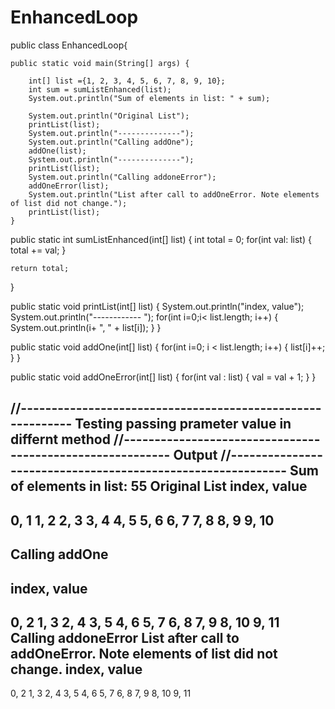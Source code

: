 # EnhancedLoop


public class EnhancedLoop{
	
	public static void main(String[] args) {
		
		int[] list ={1, 2, 3, 4, 5, 6, 7, 8, 9, 10};
		int sum = sumListEnhanced(list);
		System.out.println("Sum of elements in list: " + sum);
		
		System.out.println("Original List");
		printList(list);
		System.out.println("--------------");
		System.out.println("Calling addOne");
		addOne(list);
		System.out.println("--------------");
		printList(list);
		System.out.println("Calling addoneError");
		addOneError(list);
		System.out.println("List after call to addOneError. Note elements of list did not change.");
		printList(list);
	}




public static int sumListEnhanced(int[] list)
{
	int total = 0;
	for(int val: list) {
		total += val;
	}
	
	return total;
}

public static void printList(int[] list)
{
	System.out.println("index, value");
	System.out.println("------------ ");
	for(int i=0;i< list.length; i++)
	{
		System.out.println(i+ ", " + list[i]);
	}
}

public static void addOne(int[] list) {
	for(int i=0; i < list.length; i++) {
		list[i]++;
	}
}

public static void addOneError(int[] list)
{	for(int val : list)
	{	val = val + 1;
	}
}



//-----------------------------------------------------------
Testing passing prameter value in differnt method
//----------------------------------------------------------
Output
//------------------------------------------------------------
Sum of elements in list: 55
Original List
index, value
------------ 
0, 1
1, 2
2, 3
3, 4
4, 5
5, 6
6, 7
7, 8
8, 9
9, 10
--------------
Calling addOne
--------------
index, value
------------ 
0, 2
1, 3
2, 4
3, 5
4, 6
5, 7
6, 8
7, 9
8, 10
9, 11
Calling addoneError
List after call to addOneError. Note elements of list did not change.
index, value
------------ 
0, 2
1, 3
2, 4
3, 5
4, 6
5, 7
6, 8
7, 9
8, 10
9, 11



